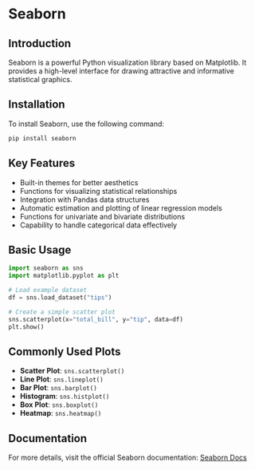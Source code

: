 # Seaborn

## Introduction
Seaborn is a powerful Python visualization library based on Matplotlib. It provides a high-level interface for drawing attractive and informative statistical graphics.

## Installation
To install Seaborn, use the following  command:

```bash
pip install seaborn
```

## Key Features
- Built-in themes for better aesthetics
- Functions for visualizing statistical relationships
- Integration with Pandas data structures
- Automatic estimation and plotting of linear regression models
- Functions for univariate and bivariate distributions
- Capability to handle categorical data effectively

## Basic Usage
```python
import seaborn as sns
import matplotlib.pyplot as plt

# Load example dataset
df = sns.load_dataset("tips")

# Create a simple scatter plot
sns.scatterplot(x="total_bill", y="tip", data=df)
plt.show()
```

## Commonly Used Plots
- **Scatter Plot**: `sns.scatterplot()`
- **Line Plot**: `sns.lineplot()`
- **Bar Plot**: `sns.barplot()`
- **Histogram**: `sns.histplot()`
- **Box Plot**: `sns.boxplot()`
- **Heatmap**: `sns.heatmap()`

## Documentation
For more details, visit the official Seaborn documentation: [Seaborn Docs](https://seaborn.pydata.org/)


